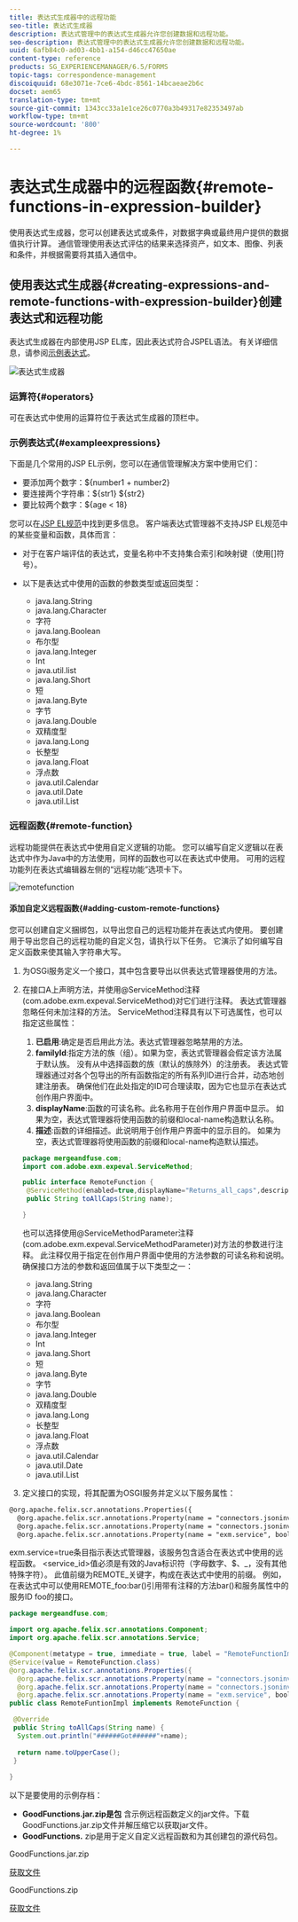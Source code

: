 ```yaml
---
title: 表达式生成器中的远程功能
seo-title: 表达式生成器
description: 表达式管理中的表达式生成器允许您创建数据和远程功能。
seo-description: 表达式管理中的表达式生成器允许您创建数据和远程功能。
uuid: 6afb84c0-ad03-4bb1-a154-d46cc47650ae
content-type: reference
products: SG_EXPERIENCEMANAGER/6.5/FORMS
topic-tags: correspondence-management
discoiquuid: 68e3071e-7ce6-4bdc-8561-14bcaeae2b6c
docset: aem65
translation-type: tm+mt
source-git-commit: 1343cc33a1e1ce26c0770a3b49317e82353497ab
workflow-type: tm+mt
source-wordcount: '800'
ht-degree: 1%

---
```



# 表达式生成器中的远程函数{#remote-functions-in-expression-builder}

使用表达式生成器，您可以创建表达式或条件，对数据字典或最终用户提供的数据值执行计算。 通信管理使用表达式评估的结果来选择资产，如文本、图像、列表和条件，并根据需要将其插入通信中。

## 使用表达式生成器{#creating-expressions-and-remote-functions-with-expression-builder}创建表达式和远程功能

表达式生成器在内部使用JSP EL库，因此表达式符合JSPEL语法。 有关详细信息，请参阅[示例表达式](#exampleexpressions)。

![表达式生成器](assets/expressionbuilder.png)

### 运算符{#operators}

可在表达式中使用的运算符位于表达式生成器的顶栏中。

### 示例表达式{#exampleexpressions}

下面是几个常用的JSP EL示例，您可以在通信管理解决方案中使用它们：

* 要添加两个数字：${number1 + number2}
* 要连接两个字符串：${str1} ${str2}
* 要比较两个数字：${age &lt; 18}

您可以在[JSP EL规范](https://download.oracle.com/otn-pub/jcp/jsp-2.1-fr-spec-oth-JSpec/jsp-2_1-fr-spec-el.pdf)中找到更多信息。 客户端表达式管理器不支持JSP EL规范中的某些变量和函数，具体而言：

* 对于在客户端评估的表达式，变量名称中不支持集合索引和映射键（使用[]符号）。
* 以下是表达式中使用的函数的参数类型或返回类型：

   * java.lang.String
   * java.lang.Character
   * 字符
   * java.lang.Boolean
   * 布尔型
   * java.lang.Integer
   * Int
   * java.util.list
   * java.lang.Short
   * 短
   * java.lang.Byte
   * 字节
   * java.lang.Double
   * 双精度型
   * java.lang.Long
   * 长整型
   * java.lang.Float
   * 浮点数
   * java.util.Calendar
   * java.util.Date
   * java.util.List

### 远程函数{#remote-function}

远程功能提供在表达式中使用自定义逻辑的功能。 您可以编写自定义逻辑以在表达式中作为Java中的方法使用，同样的函数也可以在表达式中使用。 可用的远程功能列在表达式编辑器左侧的“远程功能”选项卡下。

![remotefunction](assets/remotefunction.png)

#### 添加自定义远程函数{#adding-custom-remote-functions}

您可以创建自定义捆绑包，以导出您自己的远程功能并在表达式内使用。 要创建用于导出您自己的远程功能的自定义包，请执行以下任务。 它演示了如何编写自定义函数来使其输入字符串大写。

1. 为OSGi服务定义一个接口，其中包含要导出以供表达式管理器使用的方法。
1. 在接口A上声明方法，并使用@ServiceMethod注释(com.adobe.exm.expeval.ServiceMethod)对它们进行注释。 表达式管理器忽略任何未加注释的方法。 ServiceMethod注释具有以下可选属性，也可以指定这些属性：

   1. **已启用**:确定是否启用此方法。表达式管理器忽略禁用的方法。
   1. **familyId**:指定方法的族（组）。如果为空，表达式管理器会假定该方法属于默认族。 没有从中选择函数的族（默认的族除外）的注册表。 表达式管理器通过对各个包导出的所有函数指定的所有系列ID进行合并，动态地创建注册表。 确保他们在此处指定的ID可合理读取，因为它也显示在表达式创作用户界面中。
   1. **displayName**:函数的可读名称。此名称用于在创作用户界面中显示。 如果为空，表达式管理器将使用函数的前缀和local-name构造默认名称。
   1. **描述**:函数的详细描述。此说明用于创作用户界面中的显示目的。 如果为空，表达式管理器将使用函数的前缀和local-name构造默认描述。

   ```java
   package mergeandfuse.com;
   import com.adobe.exm.expeval.ServiceMethod;
   
   public interface RemoteFunction {
    @ServiceMethod(enabled=true,displayName="Returns_all_caps",description="Function to convert to all CAPS", familyId="remote")
    public String toAllCaps(String name);
   
   }
   ```

   也可以选择使用@ServiceMethodParameter注释(com.adobe.exm.expeval.ServiceMethodParameter)对方法的参数进行注释。 此注释仅用于指定在创作用户界面中使用的方法参数的可读名称和说明。 确保接口方法的参数和返回值属于以下类型之一：

   * java.lang.String
   * java.lang.Character
   * 字符
   * java.lang.Boolean
   * 布尔型
   * java.lang.Integer
   * Int
   * java.lang.Short
   * 短
   * java.lang.Byte
   * 字节
   * java.lang.Double
   * 双精度型
   * java.lang.Long
   * 长整型
   * java.lang.Float
   * 浮点数
   * java.util.Calendar
   * java.util.Date
   * java.util.List


1. 定义接口的实现，将其配置为OSGI服务并定义以下服务属性：

```jsp
@org.apache.felix.scr.annotations.Properties({
  @org.apache.felix.scr.annotations.Property(name = "connectors.jsoninvoker", boolValue = true),
  @org.apache.felix.scr.annotations.Property(name = "connectors.jsoninvoker.alias", value = "<service_id>"),
  @org.apache.felix.scr.annotations.Property(name = "exm.service", boolValue = true)})
```

exm.service=true条目指示表达式管理器，该服务包含适合在表达式中使用的远程函数。 &lt;service_id>值必须是有效的Java标识符（字母数字、$、_，没有其他特殊字符）。 此值前缀为REMOTE_关键字，构成在表达式中使用的前缀。 例如，在表达式中可以使用REMOTE_foo:bar()引用带有注释的方法bar()和服务属性中的服务ID foo的接口。

```java
package mergeandfuse.com;

import org.apache.felix.scr.annotations.Component;
import org.apache.felix.scr.annotations.Service;

@Component(metatype = true, immediate = true, label = "RemoteFunctionImpl")
@Service(value = RemoteFunction.class)
@org.apache.felix.scr.annotations.Properties({
  @org.apache.felix.scr.annotations.Property(name = "connectors.jsoninvoker", boolValue = true),
  @org.apache.felix.scr.annotations.Property(name = "connectors.jsoninvoker.alias", value = "test1"),
  @org.apache.felix.scr.annotations.Property(name = "exm.service", boolValue = true)})
public class RemoteFuntionImpl implements RemoteFunction {

 @Override
 public String toAllCaps(String name) {
  System.out.println("######Got######"+name);
  
  return name.toUpperCase();
 }
 
}
```

以下是要使用的示例存档：

* **GoodFunctions.jar.zip是包** 含示例远程函数定义的jar文件。下载GoodFunctions.jar.zip文件并解压缩它以获取jar文件。
* **GoodFunctions.** zip是用于定义自定义远程函数和为其创建包的源代码包。

GoodFunctions.jar.zip

[获取文件](assets/goodfunctions.jar.zip)

GoodFunctions.zip

[获取文件](assets/goodfunctions.zip)
